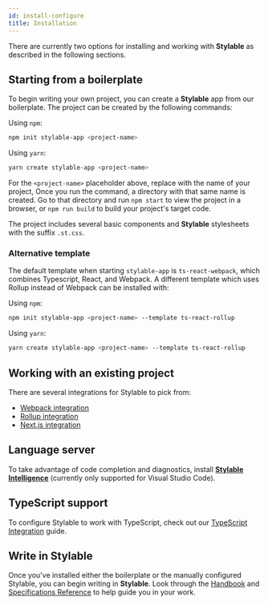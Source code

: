 ```yaml
---
id: install-configure
title: Installation
---
```


There are currently two options for installing and working with **Stylable** as described in the following sections.

## Starting from a boilerplate

To begin writing your own project, you can create a **Stylable** app from our boilerplate. The project can be created by the following commands:

Using `npm`:

```bash
npm init stylable-app <project-name>
```

Using `yarn`:

```bash
yarn create stylable-app <project-name>
```

For the `<project-name>` placeholder above, replace with the name of your project, Once you run the command, a directory with that same name is created. Go to that directory and run `npm start` to view the project in a browser, or `npm run build` to build your project's target code.

The project includes several basic components and **Stylable** stylesheets with the suffix `.st.css`.

### Alternative template

The default template when starting `stylable-app` is `ts-react-webpack`, which combines Typescript, React, and Webpack. A different template which uses Rollup instead of Webpack can be installed with:

Using `npm`:

```bash
npm init stylable-app <project-name> --template ts-react-rollup
```

Using `yarn`:

```bash
yarn create stylable-app <project-name> --template ts-react-rollup
```

## Working with an existing project

There are several integrations for Stylable to pick from:

- [Webpack integration](./webpack-integration.md)
- [Rollup integration](./rollup-integration.md)
- [Next.js integration](./nextjs-integration.md)

## Language server

To take advantage of code completion and diagnostics, install [**Stylable Intelligence**](./stylable-intelligence.md) (currently only supported for Visual Studio Code).

## TypeScript support

To configure Stylable to work with TypeScript, check out our [TypeScript Integration](./typescript-integration.md) guide.

## Write in Stylable

Once you've installed either the boilerplate or the manually configured Stylable, you can begin writing in **Stylable**. Look through the [Handbook](../guides/handbook/intro.md) and [Specifications Reference](../references/cheatsheet.mdx) to help guide you in your work.
